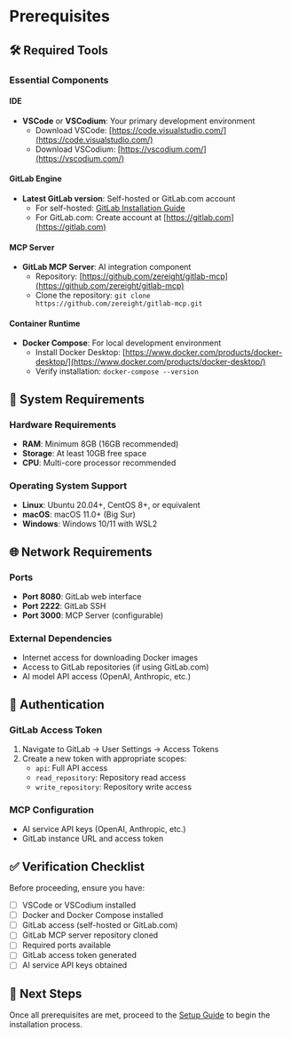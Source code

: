 # Prerequisites

## 🛠️ Required Tools

### Essential Components

#### IDE
- **VSCode** or **VSCodium**: Your primary development environment
  - Download VSCode: [https://code.visualstudio.com/](https://code.visualstudio.com/)
  - Download VSCodium: [https://vscodium.com/](https://vscodium.com/)

#### GitLab Engine
- **Latest GitLab version**: Self-hosted or GitLab.com account
  - For self-hosted: [GitLab Installation Guide](https://docs.gitlab.com/ee/install/)
  - For GitLab.com: Create account at [https://gitlab.com](https://gitlab.com)

#### MCP Server
- **GitLab MCP Server**: AI integration component
  - Repository: [https://github.com/zereight/gitlab-mcp](https://github.com/zereight/gitlab-mcp)
  - Clone the repository: `git clone https://github.com/zereight/gitlab-mcp.git`

#### Container Runtime
- **Docker Compose**: For local development environment
  - Install Docker Desktop: [https://www.docker.com/products/docker-desktop/](https://www.docker.com/products/docker-desktop/)
  - Verify installation: `docker-compose --version`

## 🔧 System Requirements

### Hardware Requirements
- **RAM**: Minimum 8GB (16GB recommended)
- **Storage**: At least 10GB free space
- **CPU**: Multi-core processor recommended

### Operating System Support
- **Linux**: Ubuntu 20.04+, CentOS 8+, or equivalent
- **macOS**: macOS 11.0+ (Big Sur)
- **Windows**: Windows 10/11 with WSL2

## 🌐 Network Requirements

### Ports
- **Port 8080**: GitLab web interface
- **Port 2222**: GitLab SSH
- **Port 3000**: MCP Server (configurable)

### External Dependencies
- Internet access for downloading Docker images
- Access to GitLab repositories (if using GitLab.com)
- AI model API access (OpenAI, Anthropic, etc.)

## 🔑 Authentication

### GitLab Access Token
1. Navigate to GitLab → User Settings → Access Tokens
2. Create a new token with appropriate scopes:
   - `api`: Full API access
   - `read_repository`: Repository read access
   - `write_repository`: Repository write access

### MCP Configuration
- AI service API keys (OpenAI, Anthropic, etc.)
- GitLab instance URL and access token

## ✅ Verification Checklist

Before proceeding, ensure you have:

- [ ] VSCode or VSCodium installed
- [ ] Docker and Docker Compose installed
- [ ] GitLab access (self-hosted or GitLab.com)
- [ ] GitLab MCP server repository cloned
- [ ] Required ports available
- [ ] GitLab access token generated
- [ ] AI service API keys obtained

## 🚀 Next Steps

Once all prerequisites are met, proceed to the [Setup Guide](implementation/setup.md) to begin the installation process.
